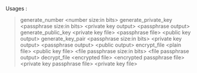 Usages :
> generate\_number \<number size:in bits\>
> generate\_private\_key \<passphrase size:in bits\> \<private key output\> \<passphrase output\>
> generate\_public\_key \<private key file\> \<passphrase file\> \<public key output\>
> generate\_key\_pair \<passphrase size:in bits\> \<private key output\> \<passphrase output\> \<public output\>
> encrypt\_file \<plain file\> \<public key file\> \<file passphrase size:in bits\> \<file passphrase output\>
> decrypt\_file \<encrypted file\> \<encrypted passphrase file\> \<private key passphrase file\> \<private key file\>
